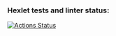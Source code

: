 ### Hexlet tests and linter status:
[![Actions Status](https://github.com/AnnaMozulko/frontend-project-46/actions/workflows/hexlet-check.yml/badge.svg)](https://github.com/AnnaMozulko/frontend-project-46/actions)